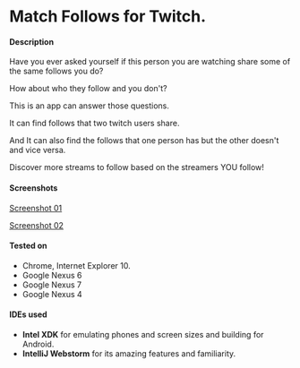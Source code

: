 Match Follows for Twitch.
======

#### Description
Have you ever asked yourself if this person you are watching share some of the same follows you do?

How about who they follow and you don't?

This is an app can answer those questions.

It can find follows that two twitch users share.

And It can also find the follows that one person has but the other doesn't and vice versa.

Discover more streams to follow based on the streamers YOU follow!

#### Screenshots
[Screenshot 01](https://raw.githubusercontent.com/tadachi/match-follows-for-twitch/master/screenshot01.png)

[Screenshot 02](https://raw.githubusercontent.com/tadachi/match-follows-for-twitch/master/screenshot02.png)

#### Tested on
* Chrome, Internet Explorer 10.
* Google Nexus 6
* Google Nexus 7
* Google Nexus 4

#### IDEs used

* __Intel XDK__ for emulating phones and screen sizes and building for Android.
* __IntelliJ Webstorm__ for its amazing features and familiarity.
